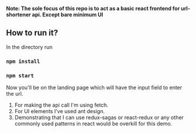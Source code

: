 **Note: The sole focus of this repo is to act as a basic react frontend for url-shortener api. Except bare minimum UI**

## How to run it?

In the directory run

### `npm install`

### `npm start`

Now you'll be on the landing page which will have the input field to enter the url.
1. For making the api call I'm using fetch.
2. For UI elements I've used ant design.
3. Demonstrating that I can use redux-sagas or react-redux or any other commonly used patterns in react would be overkill for this demo. 
